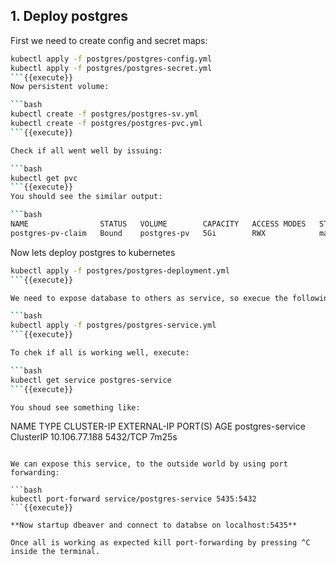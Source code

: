 ## 1. Deploy postgres

First we need to create config and secret maps:
```bash
kubectl apply -f postgres/postgres-config.yml
kubectl apply -f postgres/postgres-secret.yml
```{{execute}}
Now persistent volume:

```bash
kubectl create -f postgres/postgres-sv.yml
kubectl create -f postgres/postgres-pvc.yml
```{{execute}}

Check if all went well by issuing:

```bash
kubectl get pvc
```{{execute}}
You should see the similar output:

```bash
NAME                STATUS   VOLUME        CAPACITY   ACCESS MODES   STORAGECLASS   AGE
postgres-pv-claim   Bound    postgres-pv   5Gi        RWX            manual         35s
```

Now lets deploy postgres to kubernetes

```bash
kubectl apply -f postgres/postgres-deployment.yml
```{{execute}}

We need to expose database to others as service, so execue the following command:

```bash
kubectl apply -f postgres/postgres-service.yml
```{{execute}}

To chek if all is working well, execute:

```bash
kubectl get service postgres-service
```{{execute}}

You shoud see something like:

```
NAME               TYPE        CLUSTER-IP      EXTERNAL-IP   PORT(S)    AGE
postgres-service   ClusterIP   10.106.77.188   <none>        5432/TCP   7m25s
```

We can expose this service, to the outside world by using port forwarding:

```bash
kubectl port-forward service/postgres-service 5435:5432
```{{execute}}

**Now startup dbeaver and connect to databse on localhost:5435**

Once all is working as expected kill port-forwarding by pressing ^C inside the terminal.
